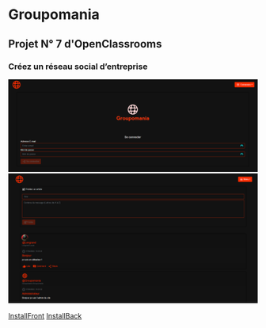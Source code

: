 # Groupomania
## Projet N° 7 d'OpenClassrooms

### Créez un réseau social d’entreprise
![screenshot](GroupomaniaLogin.png)
![screenshot](GroupomaniaFeed.png)

[InstallFront](frontend/README.MD)
[InstallBack](backend/README.MD)
